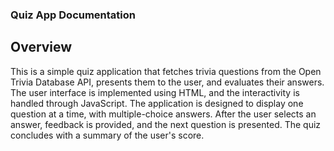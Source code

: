 ### Quiz App Documentation
## Overview
This is a simple quiz application that fetches trivia questions from the Open Trivia Database API, presents them to the user, and evaluates their answers. The user interface is implemented using HTML, and the interactivity is handled through JavaScript. The application is designed to display one question at a time, with multiple-choice answers. After the user selects an answer, feedback is provided, and the next question is presented. The quiz concludes with a summary of the user's score.
